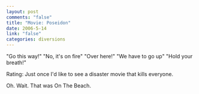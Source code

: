 ```yaml
--- 
layout: post
comments: "false"
title: "Movie: Poseidon"
date: 2006-5-14
link: "false"
categories: diversions
---
```

"Go this way!" "No, it's on fire" "Over here!" "We have to go up" "Hold your breath!"

Rating: Just once I'd like to see a disaster movie that kills everyone.

Oh. Wait. That was <a jref="http://imdb.com/title/tt0053137/" title="On The Beach">On The Beach</a>.
